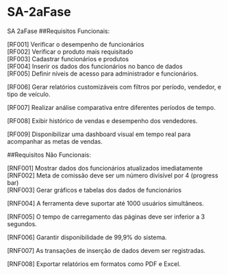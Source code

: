# SA-2aFase
SA 2aFase
##Requisitos Funcionais:
<div>
  
</div>
<div>
  
</div>
<div>
[RF001] Verificar o desempenho de funcionários
  
</div>
<div>
[RF002] Verificar o produto mais requisitado
  
</div>
<div>
[RF003] Cadastrar funcionários e produtos
  
</div>
<div>
[RF004] Inserir os dados dos funcionários no banco de dados
  
</div>
<div>
[RF005] Definir níveis de acesso para administrador e funcionários.
  
</div>
<div>
  
[RF006] Gerar relatórios customizáveis com filtros por período, vendedor, e tipo de veículo.
</div>
<div>
  
[RF007] Realizar análise comparativa entre diferentes períodos de tempo.
</div>
<div>
  
[RF008] Exibir histórico de vendas e desempenho dos vendedores.
</div>
<div>
  
[RF009] Disponibilizar uma dashboard visual em tempo real para acompanhar as metas de vendas.
</div>


##Requisitos Não Funcionais:

<div>
[RNF001] Mostrar dados dos funcionários atualizados imediatamente
  
</div>
<div>
[RNF002] Meta de comissão deve ser um número divisível por 4 (progress bar)
  
</div>
<div>
[RNF003] Gerar gráficos e tabelas dos dados de funcionários
  
</div>
<div>
  
[RNF004] A ferramenta deve suportar até 1000 usuários simultâneos.
</div>
<div>
  
[RNF005] O tempo de carregamento das páginas deve ser inferior a 3 segundos.
</div>
<div>
  
[RNF006] Garantir disponibilidade de 99,9% do sistema.
</div>
<div>
  
[RNF007] As transações de inserção de dados devem ser registradas.
</div>
<div>
  
[RNF008] Exportar relatórios em formatos como PDF e Excel.
</div>


